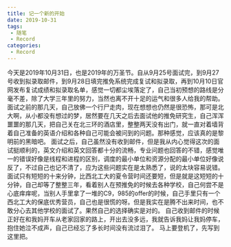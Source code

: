 ```yaml
---
title: 记一个新的开始
date: 2019-10-31
tags:
 - 随笔
 - Record
categories:
 - Record
---
```


今天是2019年10月31日，也是2019年的万圣节。自从9月25号面试完，到9月27号收到拟录取邮件，到9月28日填完推免系统完成复试和拟录取，再到10月10日官网发布复试成绩和拟录取名单，感觉一切都尘埃落定了，自己当初预想的路线是分毫不差，除了大学三年里的努力，当然也离不开十足的运气和很多人给我的帮助。
面试之前的那几天，自己放佛一个行尸走肉，现在想想也仍然是很恐怖，那可是北大啊，从小都没有想过的梦，居然要在几天之后去面试他的推免研究生，自己浑浑噩噩的那几天，把自己关在北三环的酒店里，整整两天没有出门，就一直对着墙背着自己准备的英语介绍和各种自己可能会被问到的问题。那种感觉，应该真的是黎明前的黑暗吧。
面试之后，自己虽然没有收到邮件，但是我从内心觉得这次的面试挺顺利的，英文介绍和英文回答都十分的流畅，专业问题也回答的不错，感觉唯一的错误好像是线程和进程的区别，调度的最小单位和资源分配的最小单位好像说反了，不过自己也记不清了，应为这些问题实在是太熟悉了，说的太块容易说错。面试只有短短的十来分钟，比西北工大的夏令营时间还要短，但是就是这短短的十分钟，自己却等了整整三年，看着别人在预推免的时候去各种学校，自己何尝不是心底痒痒呢，当别人手里拿了一堆的C9，985的offer的时候，自己手里只有一个西北工大的保底优秀营员，自己也是很慌的呀。但是我实在是腾不出来时间，也不敢分心去其他学校的面试了。果然自己的选择确实是对的。
自己收到邮件的时候正好在和我妈开车从老家回家的路上，开出去没多远，我就告诉我妈让我妈停车，抱住她泣不成声，自己已经忘了多长时间没有流过泪了。
马上要登机了，先写到这里把。

